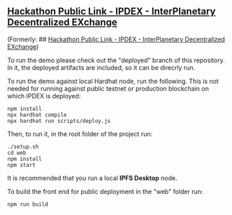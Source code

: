 ## [Hackathon Public Link - IPDEX - InterPlanetary Decentralized EXchange](https://showcase.ethglobal.com/hackmoney2022/ipdex-interplanetary-decentralized-exchange-498o0)

(Formerly: ## [Hackathon Public Link - IPDEX - InterPlanetary Decentralized EXchange](https://showcase.ethglobal.com/hackmoney2022/ipdex-498o0))

To run the demo please check out the "deployed" branch of this repository. In it, the deployed artifacts are included, so it can be direcrly run. 

To run the demo against local Hardhat node, run the following. This is not needed for running against public testnet or production blockchain on which IPDEX is deployed:
```shell
npm install
npx hardhat compile
npx hardhat run scripts/deploy.js
```

Then, to run it, in the root folder of the project run:
```shell
./setup.sh
cd web
npm install
npm start
```

It is recommended that you run a local **IPFS Desktop** node.

To build the front end for public deployment in the "web" folder run:
```shell
npm run build
```
